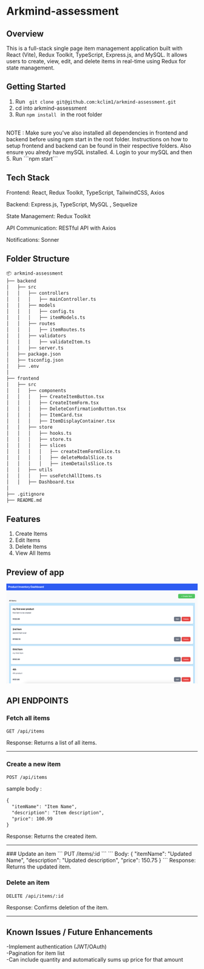 # Arkmind-assessment

## Overview

This is a full-stack single page item management application built with React (Vite), Redux Toolkit, TypeScript, Express.js, and MySQL. It allows users to create, view, edit, and delete items in real-time using Redux for state management.

## Getting Started 
1. Run ``` git clone git@github.com:kclim1/arkmind-assessment.git```
2. cd into arkmind-assessment
3. Run ```npm install ``` in the root folder
<br>
NOTE : Make sure you've also installed all dependencies in frontend and backend before using npm start in the root folder. Instructions on how to setup frontend and backend can be found in their respective folders. Also ensure you alredy have mySQL installed. 
4. Login to your mySQL and then 
5. Run ```npm start```

## Tech Stack

Frontend: React, Redux Toolkit, TypeScript, TailwindCSS, Axios

Backend: Express.js, TypeScript, MySQL , Sequelize

State Management: Redux Toolkit

API Communication: RESTful API with Axios

Notifications: Sonner 

## Folder Structure 
```
📦 arkmind-assessment
├── backend
│   ├── src
│   │   ├── controllers
│   │   │   ├── mainController.ts
│   │   ├── models
│   │   │   ├── config.ts
│   │   │   ├── itemModels.ts
│   │   ├── routes
│   │   │   ├── itemRoutes.ts
│   │   ├── validators
│   │   │   ├── validateItem.ts
│   │   ├── server.ts
│   ├── package.json
│   ├── tsconfig.json
│   ├── .env
│
├── frontend
│   ├── src
│   │   ├── components
│   │   │   ├── CreateItemButton.tsx
│   │   │   ├── CreateItemForm.tsx
│   │   │   ├── DeleteConfirmationButton.tsx
│   │   │   ├── ItemCard.tsx
│   │   │   ├── ItemDisplayContainer.tsx
│   │   ├── store
│   │   │   ├── hooks.ts
│   │   │   ├── store.ts
│   │   │   ├── slices
│   │   │   │   ├── createItemFormSlice.ts
│   │   │   │   ├── deleteModalSlice.ts
│   │   │   │   ├── itemDetailsSlice.ts
│   │   ├── utils
│   │   │   ├── useFetchAllItems.ts
│   │   ├── Dashboard.tsx
│
├── .gitignore
├── README.md
```
## Features
1. Create Items 
2. Edit Items
3. Delete Items
4. View All Items

## Preview of app 
![app preview](./public/image.png)

## API ENDPOINTS 
### Fetch all items
```
GET /api/items
```
Response: Returns a list of all items.
<hr>

### Create a new item
```
POST /api/items
```
sample body :
```
{
  "itemName": "Item Name",
  "description": "Item description",
  "price": 100.99
}
```
Response: Returns the created item.
<hr>
### Update an item
```
PUT /items/:id
```
```
Body:
{
  "itemName": "Updated Name",
  "description": "Updated description",
  "price": 150.75
}
```
Response: Returns the updated item.


### Delete an item
```
DELETE /api/items/:id
```
Response: Confirms deletion of the item.
<hr>


## Known Issues / Future Enhancements 
-Implement authentication (JWT/OAuth) <br>
-Pagination for item list <br>
-Can include quantity and automatically sums up price for that amount


